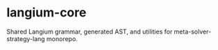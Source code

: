 # langium-core

Shared Langium grammar, generated AST, and utilities for meta-solver-strategy-lang monorepo.
